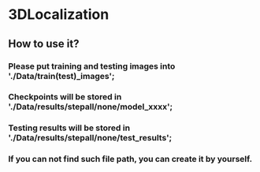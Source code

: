 # 3DLocalization
## How to use it?
### Please put training and testing images into './Data/train(test)_images';
### Checkpoints will be stored in './Data/results/stepall/none/model_xxxx';
### Testing results will be stored in './Data/results/stepall/none/test_results';
### If you can not find such file path, you can create it by yourself.

